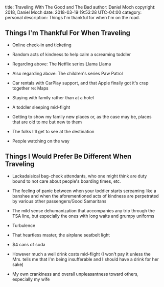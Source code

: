 title: Traveling With The Good and The Bad
author: Daniel Moch
copyright: 2018, Daniel Moch
date: 2018-03-19 19:53:28 UTC-04:00
category: personal
description: Things I'm thankful for when I'm on the road.

Things I'm Thankful For When Traveling
--------------------------------------

- Online check-in and ticketing

- Random acts of kindness to help calm a screaming toddler

- Regarding above: The Netflix series Llama Llama

- Also regarding above: The children's series Paw Patrol

- Car rentals with CarPlay support, and that Apple finally got it's
  crap together re: Maps

- Staying with family rather than at a hotel

- A toddler sleeping mid-flight

- Getting to show my family new places or, as the case may be, places
  that are old to me but new to them

- The folks I'll get to see at the destination

- People watching on the way

Things I Would Prefer Be Different When Traveling
-------------------------------------------------

- Lackadaisical bag-check attendants, who one might think are duty bound
  to not care about people's boarding times, etc.

- The feeling of panic between when your toddler starts screaming like a
  banshee and when the aforementioned acts of kindness are perpetrated
  by various other passengers/Good Samaritans

- The mild sense dehumanization that accompanies any trip through the
  TSA line, but especially the ones with long waits and grumpy uniforms

- Turbulence

- That heartless master, the airplane seatbelt light

- $4 cans of soda

- However much a well drink costs mid-flight (I won't pay it unless the
  Mrs. tells me that I'm being insufferable and I should have a drink
  for her sake)

- My own crankiness and overall unpleasantness toward others, especially
  my wife
